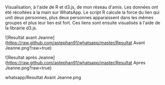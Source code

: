 Visualisation, à l'aide de R et d3.js, de mon réseau d'amis. Les données ont été récoltées à la main sur WhatsApp.
Le script R calcule la force du lien qui unit deux personnes, plus deux personnes apparaissent dans les mêmes groupes et plus leur 
lien est fort. Ces liens sont ensuite visualisés à l'aide de la librairie d3.js.

![Resultat avant Jeanne](https://raw.github.com/astephan91/whatsapp/master/Resultat Avant Jeanne.png?raw=true)

![Resultat après Jeanne](https://raw.github.com/astephan91/whatsapp/master/Resultat Apres Jeanne.png?raw=true)

whatsapp/Resultat Avant Jeanne.png
